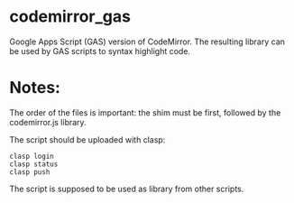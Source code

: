 # codemirror_gas

Google Apps Script (GAS) version of CodeMirror.
The resulting library can be used by GAS scripts to syntax highlight code.

# Notes:
The order of the files is important: the shim must be first, followed by the
codemirror.js library.

The script should be uploaded with clasp:

```
clasp login
clasp status
clasp push
```

The script is supposed to be used as library from other scripts.
